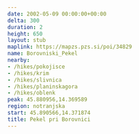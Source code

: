```yaml
---
date: 2002-05-09 00:00:00+00:00
delta: 300
duration: 2
height: 650
layout: stub
maplink: https://mapzs.pzs.si/poi/34829
name: Borovniski_Pekel
nearby:
- /hikes/pokojisce
- /hikes/krim
- /hikes/slivnica
- /hikes/planinskagora
- /hikes/oblenk
peak: 45.880956,14.369589
region: notranjska
start: 45.890566,14.371874
title: Pekel pri Borovnici
---
```

